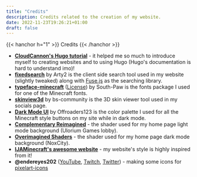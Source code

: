 ```yaml
---
title: "Credits"
description: Credits related to the creation of my website.
date: 2022-11-23T19:26:21+01:00
draft: false
---
```


{{< hanchor h="1" >}}
Credits
{{< /hanchor >}}



- [**CloudCannon's Hugo tutorial**](https://cloudcannon.com/community/learn/hugo-beginner-tutorial/) - it helped me so much to introduce myself to creating websites and to using Hugo (Hugo's documentation is hard to understand imo)!
- [**fixedsearch**](https://gist.github.com/Arty2/8b0c43581013753438a3d35c15091a9f) by Arty2 is the client side search tool used in my website (slightly tweaked) along with [Fuse.js](https://fusejs.io/) as the searching library.
- [**typeface-minecraft**](https://github.com/South-Paw/typeface-minecraft) ([License](https://github.com/South-Paw/typeface-minecraft/blob/master/LICENSE)) by South-Paw is the fonts package I used for one of the Minecraft fonts.
- [**skinview3d**](https://github.com/bs-community/skinview3d) by bs-community is the 3D skin viewer tool used in my socials page.
- [**Dark Mode UI**](https://github.com/Offroaders123/Dark-Mode) by Offroaders123 is the color palette I used for all the Minecraft style buttons on my site while in dark mode.
- [**Complementary Reimagined**](https://www.complementary.dev/reimagined/) - the shader used for my home page light mode background (Ulorium Games lobby).
- [**Overimagined Shaders**](https://github.com/isuewo/OverimaginedShaders) - the shader used for my home page dark mode background (NoxCity).
- [**IJAMinecraft's awesome website**](https://ijaminecraft.com/) - my website's style is highly inspired from it!
- **@endereyes202** ([YouTube](https://www.youtube.com/@endereyes202), [Twitch](https://www.twitch.tv/endereyes202), [Twitter](https://twitter.com/endereyes202)) - making some icons for [pixelart-icons](https://github.com/CornetPanique86/pixelart-icons/tree/main)